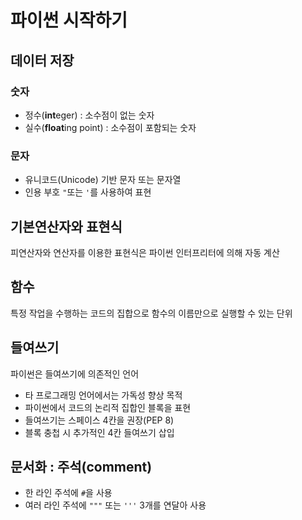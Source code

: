 # 파이썬 시작하기 

## 데이터 저장

### 숫자

* 정수(**int**eger) : 소수점이 없는 숫자
* 실수(**float**ing point) : 소수점이 포함되는 숫자

### 문자

* 유니코드(Unicode) 기반 문자 또는 문자열
* 인용 부호 `"`또는 `'`를 사용하여 표현

## 기본연산자와 표현식

피연산자와 연산자를 이용한 표현식은 파이썬 인터프리터에 의해 자동 계산

## 함수

특정 작업을 수행하는 코드의 집합으로 함수의 이름만으로 실행할 수 있는 단위

## 들여쓰기

파이썬은 들여쓰기에 의존적인 언어
* 타 프로그래밍 언어에서는 가독성 향상 목적
* 파이썬에서 코드의 논리적 집합인 블록을 표현
* 들여쓰기는 스페이스 4칸을 권장(PEP 8)
* 블록 충첩 시 추가적인 4칸 들여쓰기 삽입

## 문서화 : 주석(comment)

* 한 라인 주석에 `#`을 사용
* 여러 라인 주석에 `"""` 또는 `'''` 3개를 연달아 사용
